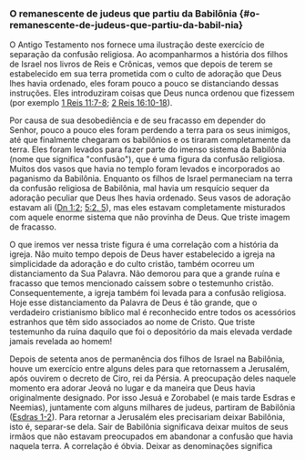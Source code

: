 ### O remanescente de judeus que partiu da Babilônia {#o-remanescente-de-judeus-que-partiu-da-babil-nia}

O Antigo Testamento nos fornece uma ilustração deste exercício de separação da confusão religiosa. Ao acompanharmos a história dos filhos de Israel nos livros de Reis e Crônicas, vemos que depois de terem se estabelecido em sua terra prometida com o culto de adoração que Deus lhes havia ordenado, eles foram pouco a pouco se distanciando dessas instruções. Eles introduziram coisas que Deus nunca ordenou que fizessem (por exemplo [1 Reis 11:7-8](http://bibliaonline.com.br/acf/1rs/11/7-8); [2 Reis 16:10-18](http://bibliaonline.com.br/acf/2rs/16/10-18)).

Por causa de sua desobediência e de seu fracasso em depender do Senhor, pouco a pouco eles foram perdendo a terra para os seus inimigos, até que finalmente chegaram os babilônios e os tiraram completamente da terra. Eles foram levados para fazer parte do imenso sistema da Babilônia (nome que significa &quot;confusão&quot;), que é uma figura da confusão religiosa. Muitos dos vasos que havia no templo foram levados e incorporados ao paganismo da Babilônia. Enquanto os filhos de Israel permaneciam na terra da confusão religiosa de Babilônia, mal havia um resquício sequer da adoração peculiar que Deus lhes havia ordenado. Seus vasos de adoração estavam ali ([Dn 1:2](http://bibliaonline.com.br/acf/dn/1/2); [5:2, 5](http://bibliaonline.com.br/acf/dn/5/2,5)), mas eles estavam completamente misturados com aquele enorme sistema que não provinha de Deus. Que triste imagem de fracasso.

O que iremos ver nessa triste figura é uma correlação com a história da igreja. Não muito tempo depois de Deus haver estabelecido a igreja na simplicidade da adoração e do culto cristão, também ocorreu um distanciamento da Sua Palavra. Não demorou para que a grande ruína e fracasso que temos mencionado caíssem sobre o testemunho cristão. Consequentemente, a igreja também foi levada para a confusão religiosa. Hoje esse distanciamento da Palavra de Deus é tão grande, que o verdadeiro cristianismo bíblico mal é reconhecido entre todos os acessórios estranhos que têm sido associados ao nome de Cristo. Que triste testemunho da ruína daquilo que foi o depositório da mais elevada verdade jamais revelada ao homem!

Depois de setenta anos de permanência dos filhos de Israel na Babilônia, houve um exercício entre alguns deles para que retornassem a Jerusalém, após ouvirem o decreto de Ciro, rei da Pérsia. A preocupação deles naquele momento era adorar Jeová no lugar e da maneira que Deus havia originalmente designado. Por isso Jesuá e Zorobabel (e mais tarde Esdras e Neemias), juntamente com alguns milhares de judeus, partiram de Babilônia ([Esdras 1-2](http://bibliaonline.com.br/acf/ed/1)). Para retornar a Jerusalém eles precisariam deixar Babilônia, isto é, separar-se dela. Sair de Babilônia significava deixar muitos de seus irmãos que não estavam preocupados em abandonar a confusão que havia naquela terra. A correlação é óbvia. Deixar as denominações significa